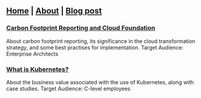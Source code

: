 ## [Home](https://vijaykrishnansr.github.io/) | [About](https://vijaykrishnansr.github.io/docs/About.html) | [Blog post]()

### [Carbon Footprint Reporting and Cloud Foundation](CarbonFootprintReporting.md)
About carbon footprint reporting, its significance in the cloud transformation strategy, and some best practises for implementation.
Target Audience: Enterprise Architects

### [What is Kubernetes?](Kubernetes.md)
About the business value associated with the use of Kubernetes, along with case studies.
Target Audience: C-level employees
